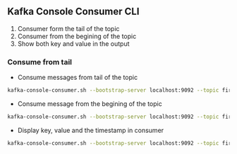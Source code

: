 ## Kafka Console Consumer CLI

1. Consumer form the tail of the topic
2. Consumer from the begining of the topic
3. Show both key and value in the output

### Consume from tail

* Consume messages from tail of the topic
```sh
kafka-console-consumer.sh --bootstrap-server localhost:9092 --topic first-topic 
```

* Consume message from the begining of the topic
```sh
kafka-console-consumer.sh --bootstrap-server localhost:9092 --topic first-topic  --from-beginning
```

* Display key, value and the timestamp in consumer
```sh
kafka-console-consumer.sh --bootstrap-server localhost:9092 --topic first-topic  --from-beginning --formatter kafka.tools.DefaultMessageFormatter --property print.timestamp=true --property print.key=true --property print.value=true
```